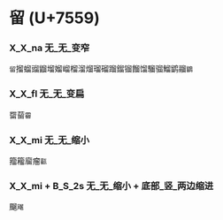 # 留 (U+7559) 

### X_X_na 无_无_变窄
`留`㨨䗜䝀䶉塯媹嵧榴溜熘瑠磂蹓鎦镏餾馏騮骝鰡鹠鬸`鶹`

### X_X_fl 无_无_变扁
罶蒥`霤`

### X_X_mi 无_无_缩小
籀籕廇瘤`㽌`

### X_X_mi + B_S_2s 无_无_缩小 + 底部_竖_两边缩进
飀`飗`
